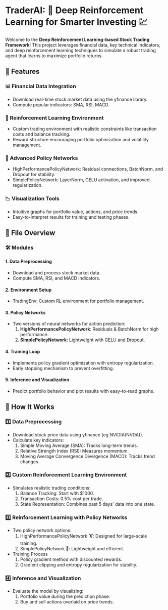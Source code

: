 # TraderAI: 🚀 Deep Reinforcement Learning for Smarter Investing 💹

Welcome to the **Deep Reinforcement Learning-based Stock Trading Framework**! 
This project leverages financial data, key technical indicators, and deep reinforcement learning techniques to simulate a robust trading agent that learns to maximize portfolio returns.

## 🌟 Features

### 📊 Financial Data Integration

  - Download real-time stock market data using the yfinance library.
  - Compute popular indicators: SMA, RSI, MACD.

### 🤖 Reinforcement Learning Environment
  - Custom trading environment with realistic constraints like transaction costs and balance tracking.
  - Reward structure encouraging portfolio optimization and volatility management.

### 🧠 Advanced Policy Networks
  - HighPerformancePolicyNetwork: Residual connections, BatchNorm, and Dropout for stability.
  - SimplePolicyNetwork: LayerNorm, GELU activation, and improved regularization.

### 📉 Visualization Tools
  - Intuitive graphs for portfolio value, actions, and price trends.
  - Easy-to-interpret results for training and testing phases.


## 📂 File Overview
### 🛠️ Modules
#### 1. Data Preprocessing
  - Download and process stock market data.
  - Compute SMA, RSI, and MACD indicators.

#### 2. Environment Setup
  - TradingEnv: Custom RL environment for portfolio management.

#### 3. Policy Networks

  - Two versions of neural networks for action prediction:
    1) **HighPerformancePolicyNetwork**: Residuals & BatchNorm for high performance.
    2) **SimplePolicyNetwork**: Lightweight with GELU and Dropout.

#### 4. Training Loop
  - Implements policy gradient optimization with entropy regularization.
  - Early stopping mechanism to prevent overfitting.

#### 5. Inference and Visualization
  - Predict portfolio behavior and plot results with easy-to-read graphs.


## 🚀 How It Works
### 1️⃣ Data Preprocessing
  - Download stock price data using yfinance (eg.NVIDIA(NVDA)).
  - Calculate key indicators:
    1) Simple Moving Average (SMA): Tracks long-term trends.
    2) Relative Strength Index (RSI): Measures momentum.
    3) Moving Average Convergence Divergence (MACD): Tracks trend changes.
      
### 2️⃣ Custom Reinforcement Learning Environment
  - Simulates realistic trading conditions:
    1) Balance Tracking: Start with $1000.
    2) Transaction Costs: 0.5% cost per trade.
    3) State Representation: Combines past 5 days' data into one state.

### 3️⃣ Reinforcement Learning with Policy Networks
  - Two policy network options:
    1) HighPerformancePolicyNetwork 🏋️: Designed for large-scale training.
    2) SimplePolicyNetwork 🎯: Lightweight and efficient.
  - Training Process
    1) Policy gradient method with discounted rewards.
    2) Gradient clipping and entropy regularization for stability.
### 4️⃣ Inference and Visualization
  - Evaluate the model by visualizing:
    1) Portfolio value during the prediction phase.
    2) Buy and sell actions overlaid on price trends.
